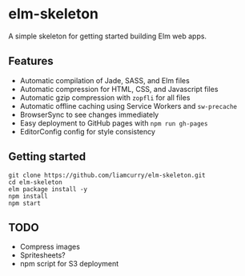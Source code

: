 # elm-skeleton

A simple skeleton for getting started building Elm web apps.

## Features

- Automatic compilation of Jade, SASS, and Elm files
- Automatic compression for HTML, CSS, and Javascript files
- Automatic gzip compression with `zopfli` for all files
- Automatic offline caching using Service Workers and `sw-precache`
- BrowserSync to see changes immediately
- Easy deployment to GitHub pages with `npm run gh-pages`
- EditorConfig config for style consistency

## Getting started

```shell
git clone https://github.com/liamcurry/elm-skeleton.git
cd elm-skeleton
elm package install -y
npm install
npm start
```

## TODO

- Compress images
- Spritesheets?
- npm script for S3 deployment
